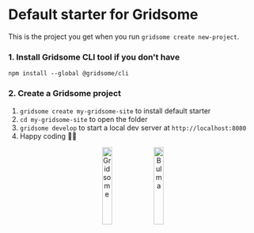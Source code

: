 # Default starter for Gridsome

This is the project you get when you run `gridsome create new-project`.

### 1. Install Gridsome CLI tool if you don't have

`npm install --global @gridsome/cli`

### 2. Create a Gridsome project

1. `gridsome create my-gridsome-site` to install default starter
2. `cd my-gridsome-site` to open the folder
3. `gridsome develop` to start a local dev server at `http://localhost:8080`
4. Happy coding 🎉🙌

<p align="center">
  <img src="https://gridsome.org/logos/logo-normal.svg" width="20%" title="Gridsome" /> <img src="https://bulma.io/images/made-with-bulma--semiblack.png" width="20%" title="Bulma"/>
</p>
